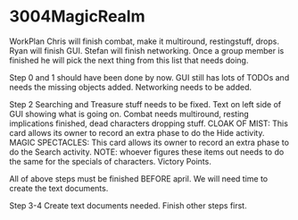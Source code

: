 # 3004MagicRealm
WorkPlan
Chris will finish combat, make it multiround, restingstuff, drops.
Ryan will finish GUI.
Stefan will finish networking.
Once a group member is finished he will pick the next thing from this list that needs doing.

Step 0 and 1 should have been done by now.
GUI still has lots of TODOs and needs the missing objects added.
Networking needs to be added.

Step 2
Searching and Treasure stuff needs to be fixed.
Text on left side of GUI showing what is going on.
Combat needs multiround, resting implications finished, dead characters dropping stuff.
CLOAK OF MIST:  This card allows its owner to record an extra phase to do the Hide activity.
MAGIC SPECTACLES:  This card allows its owner to record an extra phase to do the Search activity.
NOTE: whoever figures these items out needs to do the same for the specials of characters.
Victory Points.

All of above steps must be finished BEFORE april. We will need time to create the text documents.

Step 3-4
Create text documents needed.
Finish other steps first.
